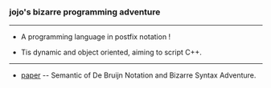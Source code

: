 ### jojo's bizarre programming adventure

------

- A programming language in postfix notation !

- Tis dynamic and object oriented, aiming to script C++.

------

- [paper](https://xieyuheng.github.io/jojo) -- Semantic of De Bruijn Notation and Bizarre Syntax Adventure.
